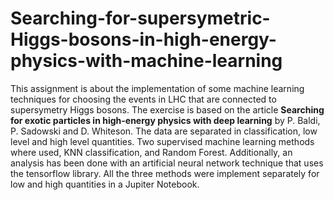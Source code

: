 # Searching-for-supersymetric-Higgs-bosons-in-high-energy-physics-with-machine-learning
This assignment is about the implementation of some machine learning techniques for choosing the events in LHC that are connected to supersymetry Higgs bosons. 
The exercise is based on the article **Searching for exotic particles in high-energy physics with deep learning** by P. Baldi, P. Sadowski and D. Whiteson. The data are separated in classification, low level and high level quantities.
Two supervised machine learning methods where used, KNN classification, and Random Forest. Additionally, an analysis has been done with an artificial neural network technique that uses the tensorflow library. All the three methods were implement separately for low and high quantities in a Jupiter Notebook.
